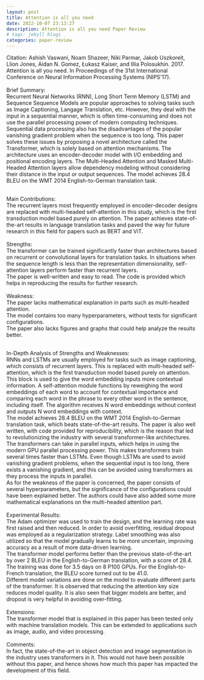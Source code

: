 ```yaml
---
layout: post
title: Attention is all you need
date: 2022-10-07 23:13:27
description: Attention is all you need Paper Review
# tags: jekyll blogs
categories: paper-review
---
```


Citation: Ashish Vaswani, Noam Shazeer, Niki Parmar, Jakob Uszkoreit, Llion Jones, Aidan N. Gomez, Łukasz Kaiser, and Illia Polosukhin. 2017. Attention is all you need. In Proceedings of the 31st International Conference on Neural Information Processing Systems (NIPS'17).<br /><br />
Brief Summary:<br />
Recurrent Neural Networks (RNN), Long Short Term Memory (LSTM) and Sequence Sequence Models are popular approaches to solving tasks such as Image Captioning, Langage Translation, etc. However, they deal with the input in a sequential manner, which is often time-consuming and does not use the parallel processing power of modern computing techniques. Sequential data processing also has the disadvantages of the popular vanishing gradient problem when the sequence is too long. This paper solves these issues by proposing a novel architecture called the Transformer, which is solely based on attention mechanisms. The architecture uses an encoder-decoder model with I/O embedding and positional encoding layers. The Multi-Headed Attention and Masked Multi-Headed Attention layers allow dependency modeling without considering their distance in the input or output sequences. The model achieves 28.4 BLEU on the WMT 2014 English-to-German translation task.<br /><br />

Main Contributions:<br />
The recurrent layers most frequently employed in encoder-decoder designs are replaced with multi-headed self-attention in this study, which is the first transduction model based purely on attention.
The paper achieves state-of-the-art results in language translation tasks and paved the way for future research in this field for papers such as BERT and ViT.<br /><br />
Strengths:<br />
The transformer can be trained significantly faster than architectures based on recurrent or convolutional layers for translation tasks.
In situations when the sequence length is less than the representation dimensionality, self-attention layers perform faster than recurrent layers. <br />
The paper is well-written and easy to read. The code is provided which helps in reproducing the results for further research.<br /><br />
Weakness:<br />
The paper lacks mathematical explanation in parts such as multi-headed attention.<br />
The model contains too many hyperparameters, without tests for significant configurations.<br />
The paper also lacks figures and graphs that could help analyze the results better.<br /><br />

In-Depth Analysis of Strengths and Weaknesses:<br />
RNNs and LSTMs are usually employed for tasks such as image captioning, which consists of recurrent layers. This is replaced with multi-headed self-attention, which is the first transduction model based purely on attention. This block is used to give the word embedding inputs more contextual information. A self-attention module functions by reweighing the word embeddings of each word to account for contextual importance and comparing each word in the phrase to every other word in the sentence, including itself. The algorithm receives N word embeddings without context and outputs N word embeddings with context. <br />
The model achieves 28.4 BLEU on the WMT 2014 English-to-German translation task, which beats state-of-the-art results. The paper is also well written, with code provided for reproducibility, which is the reason that led to revolutionizing the industry with several transformer-like architectures.<br />
The transformers can take in parallel inputs, which helps in using the modern GPU parallel processing power. This makes transformers train several times faster than LSTMs. Even though LSTMs are used to avoid vanishing gradient problems, when the sequential input is too long, there exists a vanishing gradient, and this can be avoided using transformers as they process the inputs in parallel.<br />
As for the weakness of the paper is concerned, the paper consists of several hyperparameters, but the significance of the configurations could have been explained better. The authors could have also added some more mathematical explanations on the multi-headed attention part.<br /><br />
Experimental Results:<br />
The Adam optimizer was used to train the design, and the learning rate was first raised and then reduced. In order to avoid overfitting, residual dropout was employed as a regularization strategy. Label smoothing was also utilized so that the model gradually learns to be more uncertain, improving accuracy as a result of more data-driven learning.<br />
The transformer model performs better than the previous state-of-the-art by over 2 BLEU in the English-to-German translation, with a score of 28.4. The training was done for 3.5 days on 8 P100 GPUs. For the English-to-French translation, the BLEU score turned out to be 41.0. <br />
Different model variations are done on the model to evaluate different parts of the transformer. It is observed that reducing the attention key size reduces model quality. It is also seen that bigger models are better, and dropout is very helpful in avoiding over-fitting.<br /><br />
Extensions:<br />
The transformer model that is explained in this paper has been tested only with machine translation models. This can be extended to applications such as image, audio, and video processing. <br /><br />
Comments:<br />
In fact, the state-of-the-art in object detection and image segmentation in the industry uses transformers in it. This would not have been possible without this paper, and hence shows how much this paper has impacted the development of this field.
